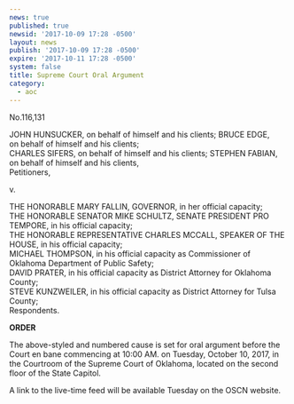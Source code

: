```yaml
---
news: true
published: true
newsid: '2017-10-09 17:28 -0500'
layout: news
publish: '2017-10-09 17:28 -0500'
expire: '2017-10-11 17:28 -0500'
system: false
title: Supreme Court Oral Argument
category:
  - aoc
---
```

No.116,131

JOHN HUNSUCKER, on behalf of himself and his clients; BRUCE EDGE,  
on behalf of himself and his clients;  
CHARLES SIFERS, on behalf of himself and his clients; 
STEPHEN FABIAN, on behalf of himself and his clients,  
Petitioners,

v.

THE HONORABLE MARY FALLIN, GOVERNOR, in her official capacity;  
THE HONORABLE SENATOR MIKE SCHULTZ, SENATE PRESIDENT PRO TEMPORE, in his official capacity;  
THE HONORABLE REPRESENTATIVE CHARLES MCCALL, SPEAKER OF THE HOUSE, in his official capacity;  
MICHAEL THOMPSON, in his official capacity as Commissioner of Oklahoma Department of Public Safety;  
DAVID PRATER, in his official capacity as District Attorney for Oklahoma County;  
STEVE KUNZWEILER, in his official capacity as District Attorney for Tulsa County;  
Respondents.  

**ORDER**

The above-styled and numbered cause is set for oral argument before the Court en
bane commencing at 10:00 AM. on Tuesday, October 10, 2017, in the Courtroom of the
Supreme Court of Oklahoma, located on the second floor of the State Capitol.

A link to the live-time feed will be available Tuesday on the OSCN website.